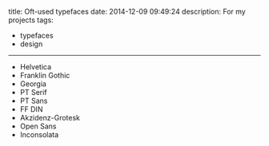 title: Oft-used typefaces
date: 2014-12-09 09:49:24
description: For my projects
tags:
- typefaces
- design
---

- Helvetica
- Franklin Gothic
- Georgia
- PT Serif
- PT Sans
- FF DIN
- Akzidenz-Grotesk
- Open Sans
- Inconsolata
